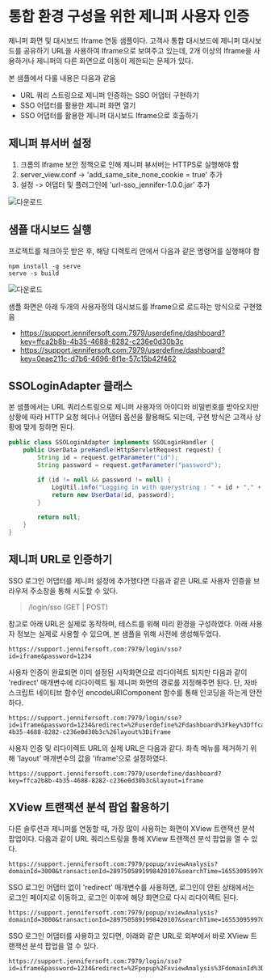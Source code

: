 # 통합 환경 구성을 위한 제니퍼 사용자 인증

제니퍼 화면 및 대시보드 Iframe 연동 샘플이다. 고객사 통합 대시보드에 제니퍼 대시보드를 공유하기 URL을 사용하여 Iframe으로 보여주고 있는데, 2개 이상의 Iframe을 사용하거나 제니퍼의 다른 화면으로 이동이 제한되는 문제가 있다.

본 샘플에서 다룰 내용은 다음과 같음

 - URL 쿼리 스트링으로 제니퍼 인증하는 SSO 어댑터 구현하기
 - SSO 어댑터를 활용한 제니퍼 화면 열기
 - SSO 어댑터를 활용한 제니퍼 대시보드 Iframe으로 호출하기

## 제니퍼 뷰서버 설정

 1. 크롬의 Iframe 보안 정책으로 인해 제니퍼 뷰서버는 HTTPS로 실행해야 함
 2. server_view.conf -> 'add_same_site_none_cookie = true' 추가
 3. 설정 -> 어댑터 및 플러그인에 'url-sso_jennifer-1.0.0.jar' 추가


![다운로드](https://user-images.githubusercontent.com/1277117/169983899-83c00ad9-da4e-4aff-bae1-d7c6d75df6e6.png)

## 샘플 대시보드 실행

프로젝트를 체크아웃 받은 후, 해당 디렉토리 안에서 다음과 같은 명령어를 실행해야 함

```shell
npm install -g serve
serve -s build
```

![다운로드](https://user-images.githubusercontent.com/1277117/170180072-c22b87bb-7697-405a-b5d7-ba3e8069e329.png)

샘플 화면은 아래 두개의 사용자정의 대시보드를 Iframe으로 로드하는 방식으로 구현했음
 - https://support.jennifersoft.com:7979/userdefine/dashboard?key=ffca2b8b-4b35-4688-8282-c236e0d30b3c
 - https://support.jennifersoft.com:7979/userdefine/dashboard?key=0eae211c-d7b6-4696-8f1e-57c15b42f462
 
## SSOLoginAdapter 클래스

본 샘플에서는 URL 쿼리스트링으로 제니퍼 사용자의 아이디와 비밀번호를 받아오지만 상황에 따라 HTTP 요청 헤더나 어댑터 옵션을 활용해도 되는데, 구현 방식은 고객사 상황에 맞게 정하면 된다.

```java
public class SSOLoginAdapter implements SSOLoginHandler {
    public UserData preHandle(HttpServletRequest request) {
        String id = request.getParameter("id");
        String password = request.getParameter("password");

        if (id != null && password != null) {
            LogUtil.info("Logging in with querystring : " + id + "," + password);
            return new UserData(id, password);
        }
        
        return null;
    }
}
```

## 제니퍼 URL로 인증하기

SSO 로그인 어댑터를 제니퍼 설정에 추가했다면 다음과 같은 URL로 사용자 인증을 브라우저 주소창을 통해 시도할 수 있다. 

> /login/sso (GET | POST) 

참고로 아래 URL은 실제로 동작하며, 테스트를 위해 미리 환경을 구성하였다. 아래 사용자 정보는 실제로 사용할 수 있으며, 본 샘플을 위해 사전에 생성해두었다.

```shell
https://support.jennifersoft.com:7979/login/sso?id=iframe&password=1234
```

사용자 인증이 완료되면 이미 설정된 시작화면으로 리다이렉트 되지만 다음과 같이 'redirect' 매개변수에 리다이렉트 될 제니퍼 화면의 경로를 지정해주면 된다. 단, 자바스크립트 네이티브 함수인 encodeURIComponent 함수를 통해 인코딩을 하는게 안전하다.

```shell
https://support.jennifersoft.com:7979/login/sso?id=iframe&password=1234&redirect=%2Fuserdefine%2Fdashboard%3Fkey%3Dffca2b8b-4b35-4688-8282-c236e0d30b3c%26layout%3Diframe
```

사용자 인증 및 리다이렉트 URL의 실제 URL은 다음과 같다. 좌측 메뉴를 제거하기 위해 'layout' 매개변수의 값을 'iframe'으로 설정하였다.

```shell
https://support.jennifersoft.com:7979/userdefine/dashboard?key=ffca2b8b-4b35-4688-8282-c236e0d30b3c&layout=iframe
```

## XView 트랜잭션 분석 팝업 활용하기

다른 솔루션과 제니퍼를 연동할 때, 가장 많이 사용하는 화면이 XView 트랜잭션 분석 팝업이다. 다음과 같이 URL 쿼리스트링을 통해 XView 트랜잭션 분석 팝업을 열 수 있다.

```shell
https://support.jennifersoft.com:7979/popup/xviewAnalysis?domainId=3000&transactionId=2897505891998420107&searchTime=1655309599707
```

SSO 로그인 어댑터 없이 'redirect' 매개변수를 사용하면, 로그인이 안된 상태에서는 로그인 페이지로 이동하고, 로그인 이후에 해당 화면으로 다시 리다이렉트 된다.

```shell
https://support.jennifersoft.com:7979/popup/xviewAnalysis?domainId=3000&transactionId=2897505891998420107&searchTime=1655309599707&redirect=%2Fpopup%2FxviewAnalysis%3FdomainId%3D3000%26transactionId%3D2897505891998420107%26searchTime%3D1655309599707
```

SSO 로그인 어댑터를 사용하고 있다면, 아래와 같은 URL로 외부에서 바로 XView 트랜잭션 분석 팝업을 열 수 있다.

```shell
https://support.jennifersoft.com:7979/login/sso?id=iframe&password=1234&redirect=%2Fpopup%2FxviewAnalysis%3FdomainId%3D3000%26transactionId%3D2897505891998420107%26searchTime%3D1655309599707
```

